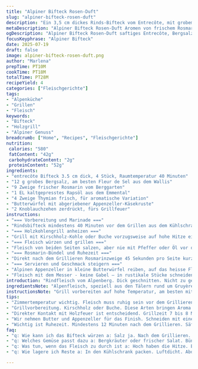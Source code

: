 ```yaml
---
title: "Alpiner Bifteck Rosen-Duft"
slug: "alpiner-bifteck-rosen-duft"
description: "Ein 3,5 cm dickes Rinds-Bifteck vom Entrecôte, mit grobem Bergsalz bestreut, ohne zusätzlichen Pfeffer oder Öl. Frischer Rosmarin aus dem Alpental wird in kleinen Bündeln gebunden, leicht gesalzen und mit Alpen-Kirsch-Holz vom Holzofen gegrillt. Die Grillzeit variiert um einige Minuten, je nach Hitze. Nach dem Grillieren ruht das Fleisch, Rosmarinzweige werden entwässert und für den letzten Griff benutzt. Das Aroma des Rosmarins durchdringt das saftige Bifteck. Auf dem Teller verteilte Rosmarinbündel umrahmen den Fleischgenuss. Ein Hauch Bergluft, ein Hauch Gruyère-Butter nebenbei. Ursprünglich französisch, aber hier alpin-angepasst."
metaDescription: "Alpiner Bifteck Rosen-Duft Aromen von frischem Rosmarin, köstlichem Rindsfleisch, und dem Charme der Alpen grillen im Freien"
ogDescription: "Alpiner Bifteck Rosen-Duft saftiges Entrecôte, Bergsalz, aromatischer Rosmarin vereint im Holzgrillgenuss aus den Alpen"
focusKeyphrase: "Alpiner Bifteck"
date: 2025-07-19
draft: false
image: alpiner-bifteck-rosen-duft.png
author: "Marlena"
prepTime: PT10M
cookTime: PT18M
totalTime: PT28M
recipeYield: 4
categories: ["Fleischgerichte"]
tags:
- "Alpenküche"
- "Grillen"
- "Fleisch"
keywords:
- "Bifteck"
- "Holzgrill"
- "Alpiner Genuss"
breadcrumb: ["Home", "Recipes", "Fleischgerichte"]
nutrition: 
 calories: "580"
 fatContent: "42g"
 carbohydrateContent: "2g"
 proteinContent: "52g"
ingredients:
- "entrecôte Bifteck 3.5 cm dick, 4 Stück, Raumtemperatur 40 Minuten"
- "12 g grobes Bergsalz, am besten Fleur de Sel aus dem Wallis"
- "9 Zweige frischer Rosmarin vom Berggarten"
- "1 EL kaltgepresstes Rapsöl aus dem Emmental"
- "4 Zweige Thymian frisch, für aromatische Variation"
- "Butterwürfel mit abgeriebener Appenzeller-Käsekruste"
- "2 Knoblauchzehen zerdrückt, fürs Grillfeuer"
instructions:
- "=== Vorbereitung und Marinade ==="
- "Rindsbifteck mindestens 40 Minuten vor dem Grillen aus dem Kühlschrank nehmen. Fleisch langsam auf Zimmertemperatur kommen lassen. Rosmarinzweige und Thymian zu 4 kleinen Sträussen binden. Mit wenig Rapsöl bestreichen. Das grobe Bergsalz bereitstellen."
- "=== Holzkohlengrill anheizen ==="
- "Grill mit Kirschholz-Kohle oder Buche vorzugsweise auf hohe Hitze einstellen. Die Grillschale mit Knoblauchzehen belegen, um aromatischen Rauch zu erzeugen. Rost mit Rapsöl großzügig einpinseln, damit das Fleisch nicht klebt."
- "=== Fleisch würzen und grillen ==="
- "Fleisch von beiden Seiten salzen, aber nie mit Pfeffer oder Öl vor dem Grillen behandeln. Direkten Kontakt mit dem Holzfeuer, so bleibt die Kruste intensiv. Fleisch für 7 bis 8 Minuten auf einer Seite grillen. Danach umdrehen und nochmals 7 Minuten für Medium rare. Die letzte Minute Rosmarinbündel auf den Rost legen, damit die Aromen frei werden."
- "=== Rosmarin-Bündel und Ruhezeit ==="
- "Direkt nach dem Grillieren Rosmarinzweige 45 Sekunden pro Seite kurz angrillen, bis sie lebendig grün sind und Duft entfalten. Drei Sträusse auf die Wärmplatte legen, Bifteck darauf betten. Das vierte bündeln und sanft über das Fleisch reiben. Fleisch mindestens 12 Minuten ruhen lassen, so zieht sich der Saft zurück in die Mitte."
- "=== Servieren und Geschmack steigern ==="
- "Alpinen Appenzeller in kleine Butterwürfel reiben, auf das heisse Fleisch legen, schmelzen lassen. Ein paar kleine Rosmarinzweige können für die Optik verteilt werden. Dazu passt Bündner Rösti oder ein frischer Salat aus Bergkräutern."
- "Fleisch mit dem Messer - keine Gabel – in rustikale Stücke schneiden. Die Bergluft spürt man auf der Zunge. Gruyère- und Appenzeller-Käse kommen neben die Butter und sorgen für den typischen Alpen-Touch."
introduction: "Rindfleisch vom Alpenberg. Dick geschnitten. Nicht zu gewürzt. Natur pur. Rosmarin frisch vom Garten, nicht überladen. Grill an. Kirschholz. Holzrauch zieht ein. Knoblauch mit aufs Feuer. Bifteck kriegt Bergsalz auf die Haut. Pfeffer bleibt weg – kann gewaltig sein. Rapsöl sorgt für weniger Rauchen, nicht auf dem Fleisch, sondern auf dem Rost. Rosmarin- und Thymianbündel haben ihr eigenes Ding. Kurz auf den Grill, Duft steigt auf. Fleisch wird kurz und heftig gegrillt. Einige Minuten jedeseits. Danach ruhen lassen. Saft ziehen lassen, Fasern entspannen sich. Butter mit Appenzeller nachher drauf, schmilzt sanft. Rösti oder frische Kräuter dazu. Das Leben in den Bergen spürt man im Geschmack."
ingredientsNote: "Alpenfleisch, speziell aus den Tälern rund um Gruyère oder das Appenzellerland, bringt den eigenen Geschmack mit sich. Bifteck mit 3,5 cm Stärke hat genug Substanz, um die Hitze zu überstehen und zugleich saftig zu bleiben. Bergsalz grob, nichts Feines, für Struktur auf der Oberfläche. Rosmarin und Thymian aus dem eigenen Kräutergarten oder Bergwiesen bringen die alpine Würze. Rapsöl hat einen neutralen Charakter und sorgt für saubere Hitze am Grillrost. Knoblauch auf dem Holzkohlefeuer gibt eine feine Rauchnote, die an Kaminabende erinnert. Butter und Käse - Appenzeller mit seiner kräftigen Note - dienen als aromatische Begleiter, die man über das heisse Fleisch zergehen lässt. Ersatzweise wäre würziger Bergkäse aus dem Jura möglich, wenn kein Appenzeller verfügbar ist."
instructionsNote: "Grill vorbereiten auf hohe Temperatur, am besten mit Kirschholz oder Buche im Holzkohlefeuer. Rost immer gut einfetten, besser Rapsöl mit einem Pinsel verteilen als das Fleisch ölen, sonst verbrennt der Saft. Salzen erst zum Schluss auf der Fläche wäre möglich, hier aber gleich zu Beginn, damit sich eine schöne Kruste bildet. Fleisch zwischendurch nicht wenden oder mit Gabel anstichen, damit kein Saft verlorengeht. Rosmarin- und Thymiangruppen sind für Geschmack und fürs Reiben. Dabei erkennt man, wie das Fett langsam Schmelz bekommt und das Aroma aufnimmt. Ruhezeit ist wichtig. Meist unterschätzt. Hier 12 Minuten, damit sich Temperatur gleichmässig verteilt. Das Fleisch muss nicht warten, frei von Pfeffer, sonst überdeckt das Gewürz das Rosmarinaroma. Butter mit Käse am Schluss leicht schmelzen, gibt einen intensiven Geschmack, passt zu frisch geriebenen Rösti oder Polenta mit Bergkräutern. Wer will, streut noch etwas frisch gemörserten Kampot-Pfeffer on top – aber bei Bedarf."
tips:
- "Zimmertemperatur wichtig. Fleisch muss ruhig sein vor dem Grillieren. 40 Minuten aus dem Kühlschrank nehmen. Nur Bergsalz nutzen. Grobes Salz ist besser. Auf die Haut streuen."
- "Grillvorbereitung. Kirschholz oder Buche. Diese Arten bringen Aroma. Die Grillschale mit zerdrücktem Knoblauch belegen. Rauch von Knoblauch erzeugt tollen Geschmack, aber nicht zu viel."
- "Direkter Kontakt mit Holzfeuer ist entscheidend. Grillzeit 7 bis 8 Minuten pro Seite. Bei Medium rare. Achten auf Hitze. Rosmarin kurz grillen, nur bis grün. Die Aromen werden intensiver."
- "Wir nehmen Butter und Appenzeller für das Finish. Schneiden mit einem Messer ist besser. In rustikalen Stücken servieren, keine Gabel. Das Gefühl von den Bergen im Geschmack."
- "Wichtig ist Ruhezeit. Mindestens 12 Minuten nach dem Grillieren. Säfte sammeln sich innen. Das genussvolle Fleisch profitiert von dieser Zeit. Kein Pfeffer vorher, das Rosmarin bleibt frei."
faq:
- "q: Wie kann ich das Bifteck würzen a: Salz ja. Nach dem Grillieren. Pfeffer bleibt weg. Das überdeckt Aromen. Rosmarin bringt frische noch besser."
- "q: Welches Gemüse passt dazu a: Bergkräuter oder frischer Salat. Bündner Rösti ist klassisch. Das ganze aufheizen und etwas Käse darüber streuen ist gut."
- "q: Was tun, wenn das Fleisch zu durch ist a: Hoch haben die Hitze. Beim nächsten Mal Temperatur checken. Fleisch nur einmal umdrehen, damit Saft bleibt."
- "q: Wie lagere ich Reste a: In den Kühlschrank packen. Luftdicht. Abdecken für weitere Tage. Aufwärmen auf dem Grill, so bleibt Geschmack erhalten."

---
```

